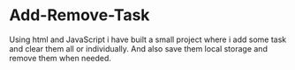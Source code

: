 # Add-Remove-Task
Using html and JavaScript i have built a small project where i add some task and clear them all or individually. And also save them local storage and remove them when needed.
